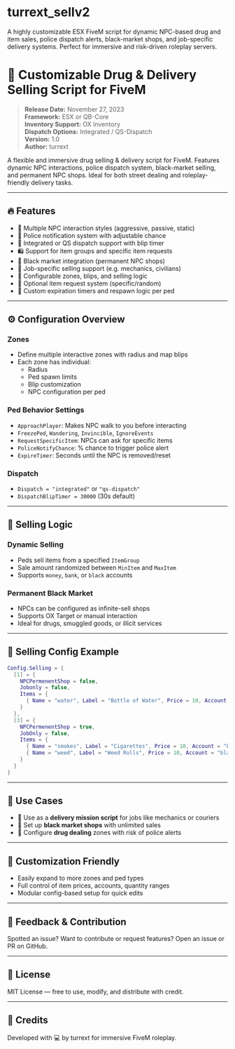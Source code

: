 # turrext_sellv2
A highly customizable ESX FiveM script for dynamic NPC-based drug and item sales, police dispatch alerts, black-market shops, and job-specific delivery systems. Perfect for immersive and risk-driven roleplay servers.
# 💊 Customizable Drug & Delivery Selling Script for FiveM

> **Release Date:** November 27, 2023  
> **Framework:** ESX or QB-Core  
> **Inventory Support:** OX Inventory  
> **Dispatch Options:** Integrated / QS-Dispatch  
> **Version:** 1.0  
> **Author:** turrext

A flexible and immersive drug selling & delivery script for FiveM. Features dynamic NPC interactions, police dispatch system, black-market selling, and permanent NPC shops. Ideal for both street dealing and roleplay-friendly delivery tasks.

---

## 🔥 Features

- 🧍 Multiple NPC interaction styles (aggressive, passive, static)
- 🚓 Police notification system with adjustable chance
- 📡 Integrated or QS dispatch support with blip timer
- 🛍️ Support for item groups and specific item requests
- 💼 Black market integration (permanent NPC shops)
- 👷 Job-specific selling support (e.g. mechanics, civilians)
- 🧭 Configurable zones, blips, and selling logic
- 🔁 Optional item request system (specific/random)
- 🧠 Custom expiration timers and respawn logic per ped

---

## ⚙️ Configuration Overview

### Zones

- Define multiple interactive zones with radius and map blips
- Each zone has individual:
  - Radius
  - Ped spawn limits
  - Blip customization
  - NPC configuration per ped

### Ped Behavior Settings

- `ApproachPlayer`: Makes NPC walk to you before interacting
- `FreezePed`, `Wandering`, `Invincible`, `IgnoreEvents`
- `RequestSpecificItem`: NPCs can ask for specific items
- `PoliceNotifyChance`: % chance to trigger police alert
- `ExpireTimer`: Seconds until the NPC is removed/reset

### Dispatch

- `Dispatch = "integrated"` or `"qs-dispatch"`
- `DispatchBlipTimer = 30000` (30s default)

---

## 🛒 Selling Logic

### Dynamic Selling

- Peds sell items from a specified `ItemGroup`
- Sale amount randomized between `MinItem` and `MaxItem`
- Supports `money`, `bank`, or `black` accounts

### Permanent Black Market

- NPCs can be configured as infinite-sell shops
- Supports OX Target or manual interaction
- Ideal for drugs, smuggled goods, or illicit services

---

## 🧾 Selling Config Example

```lua
Config.Selling = {
  [1] = {
    NPCPermenentShop = false,
    Jobonly = false,
    Items = {
      { Name = "water", Label = "Bottle of Water", Price = 10, Account = "money", MinItem = 3, MaxItem = 6 }
    }
  },
  [3] = {
    NPCPermenentShop = true,
    JobOnly = false,
    Items = {
      { Name = "smokes", Label = "Cigarettes", Price = 10, Account = "black" },
      { Name = "weed", Label = "Weed Rolls", Price = 10, Account = "black" }
    }
  }
}
```

---

## 🧠 Use Cases

- 🚛 Use as a **delivery mission script** for jobs like mechanics or couriers
- 💸 Set up **black market shops** with unlimited sales
- 💊 Configure **drug dealing** zones with risk of police alerts

---

## 🧩 Customization Friendly

- Easily expand to more zones and ped types
- Full control of item prices, accounts, quantity ranges
- Modular config-based setup for quick edits

---

## 📣 Feedback & Contribution

Spotted an issue? Want to contribute or request features? Open an issue or PR on GitHub.

---

## 📜 License

MIT License — free to use, modify, and distribute with credit.

---

## 🙌 Credits

Developed with 💻 by turrext for immersive FiveM roleplay.

